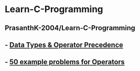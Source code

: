 # Learn-C-Programming
PrasanthK-2004/Learn-C-Programming
---
## - [Data Types & Operator Precedence](Data-types-&-Operator-Precedence.md)
## - [50 example problems for Operators](Operators.md)
